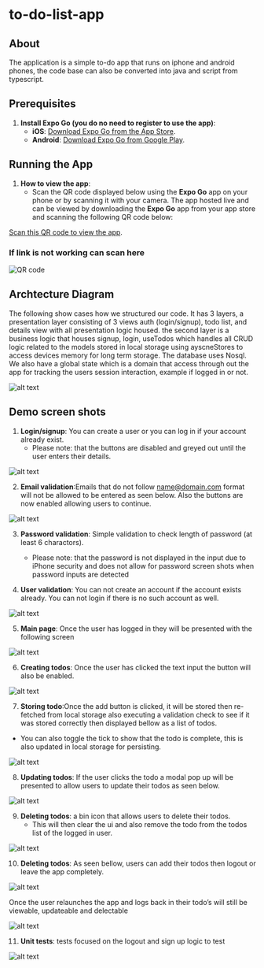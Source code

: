 # to-do-list-app

## About

The application is a simple to-do app that runs on iphone and android phones, the code base can also be converted into java and script from typescript. <br />

## Prerequisites

1. **Install Expo Go (you do no need to register to use the app)**:
   - **iOS**: [Download Expo Go from the App Store](https://apps.apple.com/us/app/expo-go/id982107779).
   - **Android**: [Download Expo Go from Google Play](https://play.google.com/store/apps/details?id=host.exp.exponent).<br />

## Running the App

1. **How to view the app**:
   - Scan the QR code displayed below using the **Expo Go** app on your phone or by scanning it with your camera.
     The app hosted live and can be viewed by downloading the **Expo Go** app from your app store and scanning the following QR code below:

[Scan this QR code to view the app](https://expo.dev/preview/update?message=set%20addVersionSource&updateRuntimeVersion=1.1.0&createdAt=2024-12-31T01%3A02%3A09.239Z&slug=exp&projectId=ba97eb8d-f733-4ac9-b817-975a16122842&group=9b10e8b7-47f0-4483-a75c-bbc20d22645e).

### If link is not working can scan here

![QR code](./QRupdated.jpg)<br />

## Archtecture Diagram

The following show cases how we structured our code. It has 3 layers, a presentation layer consisting of 3 views auth (login/signup), todo list, and details view with all presentation logic housed. the second layer is a business logic that houses signup, login, useTodos which handles all CRUD logic related to the models stored in local storage using ayscneStores to access devices memory for long term storage. The database uses Nosql. We also have a global state which is a domain that access through out the app for tracking the users session interaction, example if logged in or not.

![alt text](./to-do-diagram.jpg)<br />

## Demo screen shots

1. **Login/signup**: You can create a user or you can log in if your account already exist.
   - Please note: that the buttons are disabled and greyed out until the user enters their details.

![alt text](./demo-login.jpg)

2. **Email validation**:Emails that do not follow name@domain.com format will not be allowed to be entered as seen below. Also the buttons are now enabled allowing users to continue.

![alt text](./demo-email.jpg)

3. **Password validation**:
   Simple validation to check length of password (at least 6 charactors).

   - Please note: that the password is not displayed in the input due to iPhone security and does not allow for password screen shots when password inputs are detected

4. **User validation**:
   You can not create an account if the account exists already. You can not login if there is no such account as well.

![alt text](./demo-userValidation.jpg)

5. **Main page**:
   Once the user has logged in they will be presented with the following screen

![alt text](./demo-mainpage.jpg)

6. **Creating todos**:
   Once the user has clicked the text input the button will also be enabled.

![alt text](./demo-creatingtodos.jpg)

7. **Storing todo**:Once the add button is clicked, it will be stored then re-fetched from local storage also executing a validation check to see if it was stored correctly then displayed bellow as a list of todos.

- You can also toggle the tick to show that the todo is complete, this is also updated in local storage for persisting.

![alt text](./demo-sortingtodos.jpg)

8. **Updating todos**:
   If the user clicks the todo a modal pop up will be presented to allow users to update their todos as seen below.

![alt text](./demo-updatingtodos.jpg)

9. **Deleting todos**:
   a bin icon that allows users to delete their todos.
   - This will then clear the ui and also remove the todo from the todos list of the logged in user.

![alt text](./demo-deletedotos.jpg)

10. **Deleting todos**:
    As seen bellow, users can add their todos then logout or leave the app completely.

![alt text](./demo-datapresistance.jpg)

Once the user relaunches the app and logs back in their todo’s will still be viewable, updateable and delectable

![alt text](./demo-datapresistance2.jpg)

11. **Unit tests**:
    tests focused on the logout and sign up logic to test

![alt text](./demo-tests.jpg)
